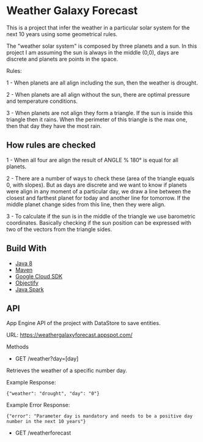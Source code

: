 Weather Galaxy Forecast
==================

This is a project that infer the weather in a particular solar system for the next 10 years using some geometrical rules.

The "weather solar system" is composed by three planets and a sun.
In this project I am assuming the sun is always in the middle (0,0), days are discrete and planets are points in the space.

Rules:

1 - When planets are all align including the sun, then the weather is drought.

2 - When planets are all align without the sun, there are optimal pressure and temperature conditions.

3 - When planets are not align they form a triangle. If the sun is inside this triangle then it rains.
When the perimeter of this triangle is the max one, then that day they have the most rain.

## How rules are checked

1 - When all four are align the result of ANGLE % 180° is equal for all planets.

2 - There are a number of ways to check these (area of the triangle equals 0, with slopes). But as days are discrete and we want to know if planets were align in any moment of a particular day, we draw a line between the closest and farthest planet for today and another line for tomorrow. If the middle planet change sides from this line, then they were align.

3 - To calculate if the sun is in the middle of the triangle we use barometric coordinates. Basically checking if the sun position can be expressed with two of the vectors from the triangle sides.

## Build With

* [Java 8](http://www.oracle.com/technetwork/java/javase/downloads/index.html)
* [Maven](https://maven.apache.org/download.cgi) 
* [Google Cloud SDK](https://cloud.google.com/sdk/) 
* [Objectify](https://github.com/objectify/) 
* [Java Spark](http://sparkjava.com/) 

## API
App Engine API of the project with DataStore to save entities.

URL: https://weathergalaxyforecast.appspot.com/

Methods

  - GET /weather?day=[day]

Retrieves the weather of a specific number day. 


Example Response:

    {"weather": "drought", "day": "0"}
    

Example Error Response:

    {"error": "Parameter day is mandatory and needs to be a positive day number in the next 10 years"}
    


- GET /weatherforecast




